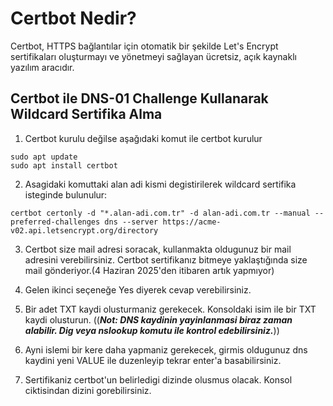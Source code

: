 # Certbot Nedir?

Certbot, HTTPS bağlantılar için otomatik bir şekilde Let's Encrypt sertifikaları oluşturmayı ve yönetmeyi sağlayan ücretsiz, açık kaynaklı yazılım aracıdır.

## Certbot ile DNS-01 Challenge Kullanarak Wildcard Sertifika Alma

1. Certbot kurulu değilse aşağıdaki komut ile certbot kurulur

```
sudo apt update
sudo apt install certbot
```

2. Asagidaki komuttaki alan adi kismi degistirilerek wildcard sertifika isteginde bulunulur:

```
certbot certonly -d "*.alan-adi.com.tr" -d alan-adi.com.tr --manual --preferred-challenges dns --server https://acme-v02.api.letsencrypt.org/directory

```

3. Certbot size mail adresi soracak, kullanmakta oldugunuz bir mail adresini verebilirsiniz. Certbot sertifikanız bitmeye yaklaştığında size mail gönderiyor.(4 Haziran 2025'den itibaren artık yapmıyor)

4. Gelen ikinci seçeneğe Yes diyerek cevap verebilirsiniz.

5. Bir adet TXT kaydi olusturmaniz gerekecek. Konsoldaki isim ile bir TXT kaydi olusturun. ((***Not: DNS kaydinin yayinlanmasi biraz zaman alabilir. Dig veya nslookup komutu ile kontrol edebilirsiniz.***))
 
6. Ayni islemi bir kere daha yapmaniz gerekecek, girmis oldugunuz dns kaydini yeni VALUE ile duzenleyip tekrar enter'a basabilirsiniz.

7. Sertifikaniz certbot'un belirledigi dizinde olusmus olacak. Konsol ciktisindan dizini gorebilirsiniz.